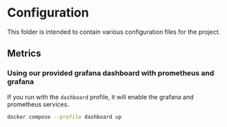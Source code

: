 # Configuration

This folder is intended to contain various configuration files for the project.

## Metrics

### Using our provided grafana dashboard with prometheus and grafana

If you run with the `dashboard` profile, it will enable the grafana and prometheus services.

```sh
docker compose --profile dashboard up
```
